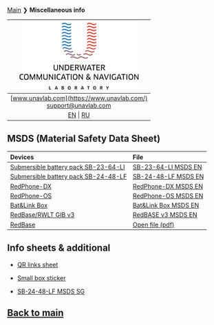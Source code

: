 [Main](/README.md) ❯ **Miscellaneous info**

| ![logo](/documentation/sm_logo.png) |
| :---: |
| [www.unavlab.com](https://www.unavlab.com/) <br/> [support@unavlab.com](mailto:support@unavlab.com) |
| [EN](misc_en.md) \| [RU](misc_ru.md) |

## MSDS (Material Safety Data Sheet)

| Devices | File |
| :--- | :--- |
| [Submersible battery pack SB-23-64-LI](/documentation/EN/Accessories/Sub_batteries_en.md) | [SB-23-64-LI MSDS EN](/documentation/EN/Misc/SB_23_64_LI_MSDS_en.md) |
| [Submersible battery pack SB-24-48-LF](/documentation/EN/Accessories/Sub_batteries_en.md) | [SB-24-48-LF MSDS EN](documentation/EN/Misc/SB_24_48_LF_MSDS_en.md) |
| [RedPhone-DX](/documentation/EN/RedPhone/RedPhone_DX_Specification_en.md) | [RedPhone-DX MSDS EN](/documentation/EN/Misc/RedPhone_DX_MSDS_en.md) |
| [RedPhone-OS](/documentation/EN/RedPhone/RedPhone_OS_Specification_en.md) | [RedPhone-OS MSDS EN](/documentation/EN/Misc/RedPhone_OS_MSDS_en.md) |
| [Bat&Link Box](/documentation/EN/Zima/Bat_n_link_box_Specification_en.md) | [Bat&Link Box MSDS EN](/documentation/EN/Misc/BatLinkBox_MSDS_en.md) |
| [RedBase/RWLT GIB v3](/documentation/EN/RedWAVE/RedBASE_Specification_en.md) | [RedBASE v3 MSDS EN](/documentation/EN/Misc/RedBase_v3_LiFEPO4_msds_en.md) |
| [RedBase](/documentation/EN/RedWAVE/RedBASE_Specification_en.md) | [Open file \(pdf\)](/documentation/msds_delta12v4_5ah.pdf) |

## Info sheets & additional
* [QR links sheet](/documentation/EN/Misc/l2c.md)
* [Small box sticker](/documentation/EN/Misc/package_sticker.md)

* [SB-24-48-LF MSDS SG](documentation/EN/Misc/SB_24_48_LF_MSDS_sg_en.md)

## [Back to main](README.md)
